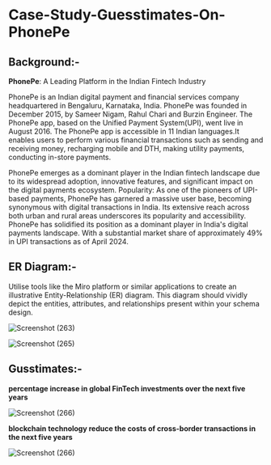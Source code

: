 # Case-Study-Guesstimates-On-PhonePe

## Background:-

**PhonePe**: A Leading Platform in the Indian Fintech Industry

PhonePe is an Indian digital payment and financial services company headquartered in Bengaluru, Karnataka, India. PhonePe was founded in December 2015, by Sameer Nigam, Rahul Chari and Burzin Engineer. The PhonePe app, based on the Unified Payment System(UPI), went live in August 2016.
The PhonePe app is accessible in 11 Indian languages.It enables users to perform various financial transactions such as sending and receiving money, recharging mobile and DTH, making utility payments, conducting in-store payments.

PhonePe emerges as a dominant player in the Indian fintech landscape due to its widespread adoption, innovative features, and significant impact on the digital payments ecosystem.
Popularity: As one of the pioneers of UPI-based payments, PhonePe has garnered a massive user base, becoming synonymous with digital transactions in India. Its extensive reach across both urban and rural areas underscores its popularity and accessibility. PhonePe has solidified its position as a dominant player in India's digital payments landscape. With a substantial market share of approximately 49% in UPI transactions as of April 2024.

## ER Diagram:-
Utilise tools like the Miro platform or similar applications to create an illustrative Entity-Relationship (ER) diagram. This diagram should vividly depict the entities, attributes, and relationships present within your schema design.

![Screenshot (263)](https://github.com/user-attachments/assets/efa1c4b0-3fd3-409d-a073-01cecc7ca9d9)

![Screenshot (265)](https://github.com/user-attachments/assets/04ab697d-2f01-4249-8c2c-862cfd294eaf)


## Gusstimates:-

**percentage increase in global FinTech investments over the next five years**

![Screenshot (266)](https://github.com/user-attachments/assets/7ca29325-1db4-4036-a670-b39d25e1a2df)

**blockchain technology reduce the costs of cross-border transactions in the next five years**

![Screenshot (266)](https://github.com/user-attachments/assets/9316da62-ec57-420a-b0aa-2995001685bb)










